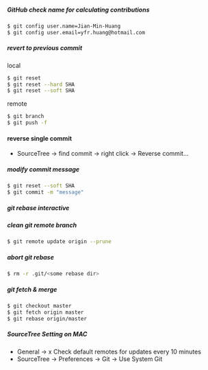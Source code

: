 ##### GitHub check name for calculating contributions
```sh
$ git config user.name=Jian-Min-Huang
$ git config user.email=yfr.huang@hotmail.com
```

##### revert to previous commit
local
```sh
$ git reset
$ git reset --hard SHA
$ git reset --soft SHA
```
remote
```sh
$ git branch
$ git push -f
```

#### reverse single commit 
* SourceTree -> find commit -> right click -> Reverse commit...

##### modify commit message
```sh
$ git reset --soft SHA
$ git commit -m "message"
```

##### git rebase interactive

##### clean git remote branch
```sh
$ git remote update origin --prune
```

##### abort git rebase
```sh
$ rm -r .git/<some rebase dir>
```

##### git fetch & merge
```sh
$ git checkout master
$ git fetch origin master
$ git rebase origin/master
```

##### SourceTree Setting on MAC
* General -> x Check default remotes for updates every 10 minutes
* SourceTree -> Preferences -> Git -> Use System Git
